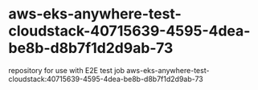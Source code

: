 # aws-eks-anywhere-test-cloudstack-40715639-4595-4dea-be8b-d8b7f1d2d9ab-73
repository for use with E2E test job aws-eks-anywhere-test-cloudstack:40715639-4595-4dea-be8b-d8b7f1d2d9ab-73
